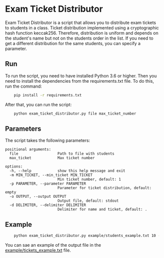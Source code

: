 # Exam Ticket Distributor

Exam Ticket Distributor is a script that allows you to distribute exam tickets to students in a class.
Ticket distribution implemented using a cryptographic hash function keccak256.
Therefore, distribution is uniform and depends on the student's name but not on the students order in the list.
If you need to get a different distribution for the same students, you can specify a parameter.

## Run

To run the script, you need to have installed Python 3.6 or higher.
Then you need to install the dependencies from the requirements.txt file.
To do this, run the command:
```bash
    pip install -r requirements.txt
```

After that, you can run the script:
```bash
    python exam_ticket_distributor.py file max_ticket_number
```

## Parameters

The script takes the following parameters:

```
positional arguments:
  file                  Path to file with students
  max_ticket            Max ticket number

options:
  -h, --help            show this help message and exit
  -m MIN_TICKET, --min_ticket MIN_TICKET
                        Min ticket number, default: 1
  -p PARAMETER, --parameter PARAMETER
                        Parameter for ticket distribution, default: empty
  -o OUTPUT, --output OUTPUT
                        Output file, default: stdout
  -d DELIMITER, --delimiter DELIMITER
                        Delimiter for name and ticket, default: .
```

## Example

```bash
    python exam_ticket_distributor.py example/students_example.txt 10 -o example/tickets_example.txt
```

You can sae an example of the output file in the [example/tickets_example.txt](example/tickets_example.txt) file.